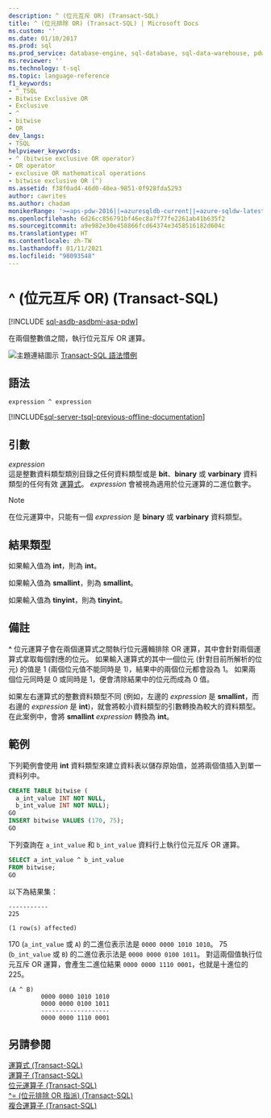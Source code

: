 ```yaml
---
description: ^ (位元互斥 OR) (Transact-SQL)
title: ^ (位元排除 OR) (Transact-SQL) | Microsoft Docs
ms.custom: ''
ms.date: 01/10/2017
ms.prod: sql
ms.prod_service: database-engine, sql-database, sql-data-warehouse, pdw
ms.reviewer: ''
ms.technology: t-sql
ms.topic: language-reference
f1_keywords:
- ^_TSQL
- Bitwise Exclusive OR
- Exclusive
- ^
- bitwise
- OR
dev_langs:
- TSQL
helpviewer_keywords:
- ^ (bitwise exclusive OR operator)
- OR operator
- exclusive OR mathematical operations
- bitwise exclusive OR (^)
ms.assetid: f38f0ad4-46d0-40ea-9851-0f928fda5293
author: cawrites
ms.author: chadam
monikerRange: '>=aps-pdw-2016||=azuresqldb-current||=azure-sqldw-latest||>=sql-server-2016||>=sql-server-linux-2017||=azuresqldb-mi-current'
ms.openlocfilehash: 6d26cc856791bf46ec8a7f77fe2261ab41b635f2
ms.sourcegitcommit: a9e982e30e458866fcd64374e3458516182d604c
ms.translationtype: HT
ms.contentlocale: zh-TW
ms.lasthandoff: 01/11/2021
ms.locfileid: "98093548"
---
```

# <a name="-bitwise-exclusive-or-transact-sql"></a>^ (位元互斥 OR) (Transact-SQL)
[!INCLUDE [sql-asdb-asdbmi-asa-pdw](../../includes/applies-to-version/sql-asdb-asdbmi-asa-pdw.md)]

  在兩個整數值之間，執行位元互斥 OR 運算。  
  
 ![主題連結圖示](../../database-engine/configure-windows/media/topic-link.gif "主題連結圖示") [Transact-SQL 語法慣例](../../t-sql/language-elements/transact-sql-syntax-conventions-transact-sql.md)  
  
## <a name="syntax"></a>語法  
  
```syntaxsql  
expression ^ expression  
```  
  
[!INCLUDE[sql-server-tsql-previous-offline-documentation](../../includes/sql-server-tsql-previous-offline-documentation.md)]

## <a name="arguments"></a>引數
 *expression*  
 這是整數資料類型類別目錄之任何資料類型或是 **bit**、**binary** 或 **varbinary** 資料類型的任何有效 [運算式](../../t-sql/language-elements/expressions-transact-sql.md)。 *expression* 會被視為適用於位元運算的二進位數字。  
  
> [!NOTE]  
>  在位元運算中，只能有一個 *expression* 是 **binary** 或 **varbinary** 資料類型。  
  
## <a name="result-types"></a>結果類型  
 如果輸入值為 **int**，則為 **int**。  
  
 如果輸入值為 **smallint**，則為 **smallint**。  
  
 如果輸入值為 **tinyint**，則為 **tinyint**。  
  
## <a name="remarks"></a>備註  
 **^** 位元運算子會在兩個運算式之間執行位元邏輯排除 OR 運算，其中會針對兩個運算式拿取每個對應的位元。 如果輸入運算式的其中一個位元 (針對目前所解析的位元) 的值是 1 (兩個位元值不能同時是 1)，結果中的兩個位元都會設為 1。 如果兩個位元同時是 0 或同時是 1，便會清除結果中的位元而成為 0 值。  
  
 如果左右運算式的整數資料類型不同 (例如，左邊的 *expression* 是 **smallint**，而右邊的 *expression* 是 **int**)，就會將較小資料類型的引數轉換為較大的資料類型。 在此案例中，會將 **smallint** _expression_ 轉換為 **int**。  
  
## <a name="examples"></a>範例  
 下列範例會使用 **int** 資料類型來建立資料表以儲存原始值，並將兩個值插入到單一資料列中。  
  
```sql  
CREATE TABLE bitwise (   
  a_int_value INT NOT NULL,  
  b_int_value INT NOT NULL);
GO  
INSERT bitwise VALUES (170, 75);  
GO  
```  
  
 下列查詢在 `a_int_value` 和 `b_int_value` 資料行上執行位元互斥 OR 運算。  
  
```sql  
SELECT a_int_value ^ b_int_value  
FROM bitwise;  
GO  
```  
  
 以下為結果集：  
  
```  
-----------   
225           
  
(1 row(s) affected)  
```  
  
 170 (`a_int_value` 或 `A`) 的二進位表示法是 `0000 0000 1010 1010`。 75 (`b_int_value` 或 `B`) 的二進位表示法是 `0000 0000 0100 1011`。 對這兩個值執行位元互斥 OR 運算，會產生二進位結果 `0000 0000 1110 0001`，也就是十進位的 225。  
  
```  
(A ^ B)     
         0000 0000 1010 1010  
         0000 0000 0100 1011  
         -------------------  
         0000 0000 1110 0001  
```  
  

  
## <a name="see-also"></a>另請參閱  
 [運算式 &#40;Transact-SQL&#41;](../../t-sql/language-elements/expressions-transact-sql.md)   
 [運算子 &#40;Transact-SQL&#41;](../../t-sql/language-elements/operators-transact-sql.md)   
 [位元運算子 &#40;Transact-SQL&#41;](../../t-sql/language-elements/bitwise-operators-transact-sql.md)   
 [^= &#40;位元排除 OR 指派&#41; &#40;Transact-SQL&#41;](../../t-sql/language-elements/bitwise-exclusive-or-equals-transact-sql.md)   
 [複合運算子 &#40;Transact-SQL&#41;](../../t-sql/language-elements/compound-operators-transact-sql.md)  
  
  


